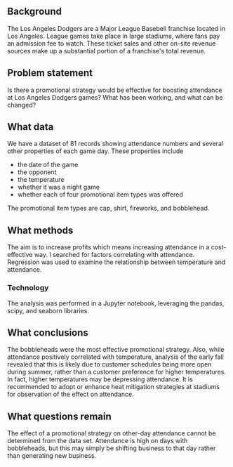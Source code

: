 ## Background

The Los Angeles Dodgers are a Major League Basebell franchise located in Los Angeles. League games take place in large stadiums, where fans pay an admission fee to watch. These ticket sales and other on-site revenue sources make up a substantial portion of a franchise's total revenue. 

## Problem statement

Is there a promotional strategy would be effective for boosting attendance at Los Angeles Dodgers games? What has been working, and what can be changed?

## What data

We have a dataset of 81 records showing attendance numbers and several other properties of each game day. These properties include

- the date of the game
- the opponent
- the temperature
- whether it was a night game
- whether each of four promotional item types was offered

The promotional item types are cap, shirt, fireworks, and bobblehead.

## What methods

The aim is to increase profits which means increasing attendance in a cost-effective way. I searched for factors correlating with attendance. Regression was used to examine the relationship between temperature and attendance.

### Technology

The analysis was performed in a Jupyter notebook, leveraging the pandas, scipy, and seaborn libraries.

## What conclusions

The bobbleheads were the most effective promotional strategy. Also, while attendance positively correlated with temperature, analysis of the early fall revealed that this is likely due to customer schedules being more open during summer, rather than a customer preference for higher temperatures. In fact, higher temperatures may be depressing attendance. It is recommended to adopt or enhance heat mitigation strategies at stadiums for observation of the effect on attendance.

## What questions remain

The effect of a promotional strategy on other-day attendance cannot be determined from the data set. Attendance is high on days with bobbleheads, but this may simply be shifting business to that day rather than generating new business.

